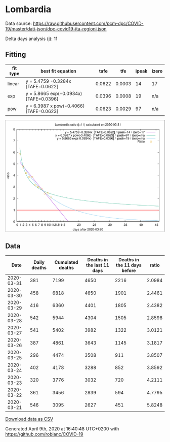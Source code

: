 # Lombardia

Data source: https://raw.githubusercontent.com/pcm-dpc/COVID-19/master/dati-json/dpc-covid19-ita-regioni.json

Delta days analysis (j): 11

## Fitting 
|fit type|best fit equation|tafe|tfe|ipeak|izero|
|-------|-----|--------|------|---|---|
|linear|y = 5.4759 -0.3284x  [TAFE=0.0622]|0.0622|0.0003|14|17|
|exp|y = 5.8665 exp(-0.0934x)  [TAFE=0.0396]|0.0396|0.0008|19|n/a|
|pow|y = 6.3987 x pow(-0.4066)  [TAFE=0.0623]|0.0623|0.0029|97|n/a|

![Plot](COVID-19_lombardia_j11_2020-03-31.png)

## Data
|Date|Daily deaths|Cumulated deaths|Deaths in the last 11 days|Deaths in the 11 days before|ratio|
|----|----------|-----------|-------|--------------------|-----|
|2020-03-31|381|7199|4650|2216|2.0984|
|2020-03-30|458|6818|4650|1901|2.4461|
|2020-03-29|416|6360|4401|1805|2.4382|
|2020-03-28|542|5944|4304|1505|2.8598|
|2020-03-27|541|5402|3982|1322|3.0121|
|2020-03-26|387|4861|3643|1145|3.1817|
|2020-03-25|296|4474|3508|911|3.8507|
|2020-03-24|402|4178|3288|852|3.8592|
|2020-03-23|320|3776|3032|720|4.2111|
|2020-03-22|361|3456|2839|594|4.7795|
|2020-03-21|546|3095|2627|451|5.8248|

[Download data as CSV](COVID-19_lombardia_j11_2020-03-31.csv)

Generated April 9th, 2020 at 16:40:48 UTC+0200 with https://github.com/robianc/COVID-19
